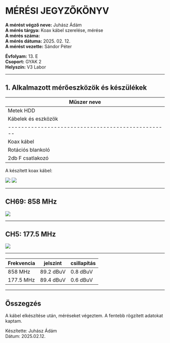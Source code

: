 # MÉRÉSI JEGYZŐKÖNYV

**A mérést végző neve:** Juhász Ádám   
**A mérés tárgya:** Koax kábel szerelése, mérése      
**A mérés száma:**     
**A mérés dátuma:** 2025. 02. 12.       
**A mérést vezette:** Sándor Péter  

**Évfolyam:** 13. E  
**Csoport:** GYAK 2  
**Helyszín:** V3 Labor  

--------------

## 1. Alkalmazott mérőeszközök és készülékek

| Műszer neve                                       |  
| ------------------------------------------------- | 
| Metek HDD              |  
|         Kábelek és eszközök              | 
| ------------------------------------------------- | 
|         Koax kábel               |   
|         Rotációs blankoló              | 
|         2db F csatlakozó               | 


A készített koax kábel:   


<img src="https://github.com/user-attachments/assets/246af1b6-aaca-4d89-978b-f31ec5bd992f">
<img src="https://github.com/user-attachments/assets/3d639d9b-4c00-4eaf-a418-4062338be4e1">

-------------------------------------------------------------------



## CH69: 858 MHz  



<img src="https://github.com/user-attachments/assets/0750e9a3-fe9c-4d00-b88d-487ccc034f17">


-------------------------------------------------------------------------
## CH5: 177.5 MHz 

<img src="https://github.com/user-attachments/assets/715a4a7f-0446-441a-b0d4-c0befa631f04">


-------------------------------------------------------------------------

| Frekvencia                        | jelszint      | csillapítás |
| ----------------------------------- | ----------- | ------------- |
|      858 MHz                     |   89.2 dBuV          | 0.8 dBuV      |
|      177.5 MHz            |     89.4 dBuV        |   0.6 dBuV            |


-------------------------------------------------------------------------  


## Összegzés
A kábel elkészítése után, méréseket végeztem. A fentebb rögzített adatokat kaptam.   

Készítette: Juhász Ádám  
Dátum: 2025.02.12.  
